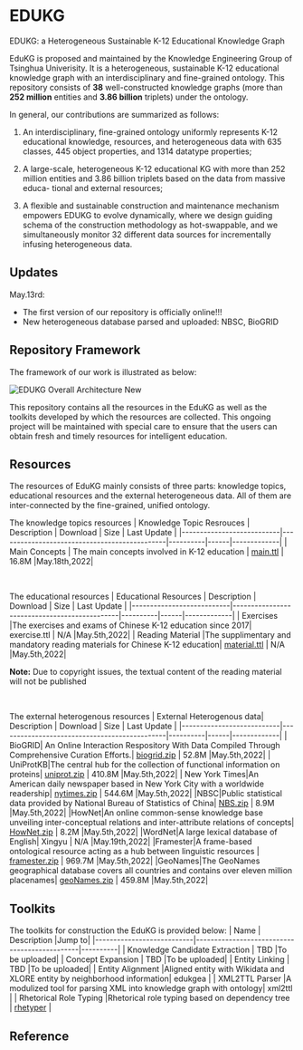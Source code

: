 # EDUKG
EDUKG: a Heterogeneous Sustainable K-12 Educational Knowledge Graph

EduKG is proposed and maintained by the Knowledge Engineering Group of Tsinghua Univerisity. It is a heterogeneous, sustainable K-12 educational knowledge graph with an interdisciplinary and fine-grained ontology. This repository consists of **38** well-constructed knowledge graphs (more than **252 million** entities and **3.86 billion** triplets) under the ontology. 

 In general, our contributions are summarized as follows:

1. An interdisciplinary, fine-grained ontology uniformly represents K-12 educational knowledge, resources, and heterogeneous data with 635 classes, 445 object properties, and 1314 datatype properties; 

2. A large-scale, heterogeneous K-12 educational KG with more than 252 million entities and 3.86 billion triplets based on the data from massive educa- tional and external resources;

3. A flexible and sustainable construction and maintenance mechanism empowers EDUKG to evolve dynamically, where we design guiding schema of the construction methodology as hot-swappable, and we simultaneously monitor 32 different data sources for incrementally infusing heterogeneous data.

## Updates
May.13rd: 
- The first version of our repository is officially online!!!
- New heterogeneous database parsed and uploaded: NBSC, BioGRID

## Repository Framework

The framework of our work is illustrated as below:

![EDUKG Overall Architecture New](https://user-images.githubusercontent.com/96781042/168043447-3a574ed0-71ed-4686-add6-cf9d207b47a3.png)

This repository contains all the resources in the EduKG as well as the toolkits developed by which the resources are collected. This ongoing project will be maintained with special care to ensure that the users can obtain fresh and timely resources for intelligent education.

## Resources

The resources of EduKG mainly consists of three parts: knowledge topics, educational resources and the external heterogeneous data. All of them are inter-connected by the fine-grained, unified ontology.

The knowledge topics resources
| Knowledge Topic Resrouces | Description                                  | Download | Size | Last Update |
|---------------------------|----------------------------------------------|----------|------|-------------|
| Main Concepts             | The main concepts involved in K-12 education | [main.ttl](https://drive.google.com/file/d/1YoPITzjk2oKoX0k_XbLplu8IUn16bg4-/view?usp=sharing) | 16.8M  |May.18th,2022|


<br>


The educational resources
| Educational Resources     | Description                                  | Download | Size | Last Update |
|---------------------------|----------------------------------------------|----------|------|-------------|
| Exercises                 |The exercises and exams of Chinese K-12 education since 2017| exercise.ttl | N/A  |May.5th,2022|
| Reading Material          |The supplimentary and mandatory reading materials for Chinese K-12 education| [material.ttl](https://drive.google.com/file/d/1xgUWMkIl5g3h_CeneCPDOR3MUlWyX06q/view?usp=sharing)   | N/A  |May.5th,2022|

**Note:** Due to copyright issues, the textual content of the reading material will not be published 


<br>


The external heterogenous resources
| External Heterogenous data| Description                                  | Download | Size | Last Update |
|---------------------------|----------------------------------------------|----------|------|-------------|
| BioGRID| An Online Interaction Respository With Data Compiled Through Comprehensive Curation Efforts.| [biogrid.zip](https://drive.google.com/file/d/1ed0ec9WdEDuCIdrd7rJOwkyoWtr2Bc5c/view?usp=sharing)   | 52.8M  |May.5th,2022|
| UniProtKB|The central hub for the collection of functional information on proteins| [uniprot.zip](https://drive.google.com/file/d/19GqxPKCupUwIOH1OWLRSZ7LdLhKIJ4dQ/view?usp=sharing)   | 410.8M  |May.5th,2022|
| New York Times|An American daily newspaper based in New York City with a worldwide readership| [nytimes.zip](https://drive.google.com/file/d/1ZV21wGPx8oE9XKwijlAIRFlNM6cCpH9A/view?usp=sharing)   | 544.6M  |May.5th,2022|
|NBSC|Public statistical data provided by National Bureau of Statistics of China| [NBS.zip](https://drive.google.com/file/d/1ItBqExrTXonsyk8EzU9b7lj0HZK536AR/view?usp=sharing)  | 8.9M  |May.5th,2022|
|HowNet|An online common-sense knowledge base unveiling inter-conceptual relations and inter-attribute relations of concepts| [HowNet.zip](https://drive.google.com/file/d/1kZg3ose06wLIYNBJ1XfXmY7GdToR2On1/view?usp=sharing)   | 8.2M  |May.5th,2022|
|WordNet|A large lexical database of English| Xingyu   | N/A  |May.19th,2022|
|Framester|A frame-based ontological resource acting as a hub between linguistic resources | [framester.zip](https://drive.google.com/file/d/1hWSGOAYpgTk5-hrCoijhLI9jPhpPVJ5T/view?usp=sharing)   | 969.7M  |May.5th,2022|
|GeoNames|The GeoNames geographical database covers all countries and contains over eleven million placenames| [geoNames.zip](https://drive.google.com/file/d/1Yve8deeTpQsqjpT2TpTmrktB1vnlECwY/view?usp=sharing)   | 459.8M  |May.5th,2022|


[| FAOSTAT|FAOSTAT provides free access to food and agriculture data for over 245 countries and territories | Xingyu   | N/A  |May.19th,2022|
|IHS|N/A| Xingyu   | N/A  |TBD|
|Thesaurus-Merriam-Webster|Synonyms, antonyms, definitions, and example sentences developed from Merriam-Webster dictionary| Xingyu   | N/A  |TBD|
|PubChem|The world's largest collection of freely accessible chemical information| Xingyu   | N/A  |May.19th,2022|]: #


[|DataBank|DataBank gives enterprises, technology, and content providers the confidence of knowing their applications and data are always secure| Xingyu   | N/A  |TBD|
|CSKG|A multi-sources knowledge graph for common sense| Xingyu   | N/A  |May.19th,2022|]: #

[|国家统计年鉴|N/A| Xingyu   | TBD  |May.19th,2022|
|第五六次人口普查数据|N/A| Xingyu   | TBD  |May.19th,2022|
|公开政府文件|N/A| Xingyu   | TBD  |May.19th,2022|
|Wikinews (Chinese)|N/A| Jiuding  | TBD  |May.19th,2022|
|Wikinews (English)|N/A| Jiuding  | TBD  |May.19th,2022|
|Wikisources (Chinese)|N/A| Jiuding  | TBD  |May.19th,2022|
|Wikisources (English)|N/A| Jiuding  | TBD  |May.19th,2022|
|Wikidictionary (Chinese)|N/A| Jiuding  | TBD  |May.19th,2022|
|Wikidictionary (English)|N/A| Jiuding  | TBD  |May.19th,2022|
|Wikivoyage (English)|N/A| Jiuding  | TBD  |May.19th,2022|]: #

## Toolkits

The toolkits for construction the EduKG is provided below:
| Name     | Description                                  |Jump to|
|---------------------------|----------------------------------------------|----------|
| Knowledge Candidate Extraction | TBD                                          |To be uploaded|
| Concept Expansion        | TBD                                          |To be uploaded| 
| Entity Linking        | TBD                                          |To be uploaded| 
| Entity Alignment        |Aligned entity with Wikidata and XLORE entity by neighborhood information| edukgea | 
| XML2TTL Parser       |A modulized tool for parsing XML into knowledge graph with ontology| xml2ttl   | 
| Rhetorical Role Typing       |Rhetorical role typing based on dependency tree | [rhetyper](https://github.com/THU-KEG/EDUKG/tree/main/rhetyper)   | 

## Reference


